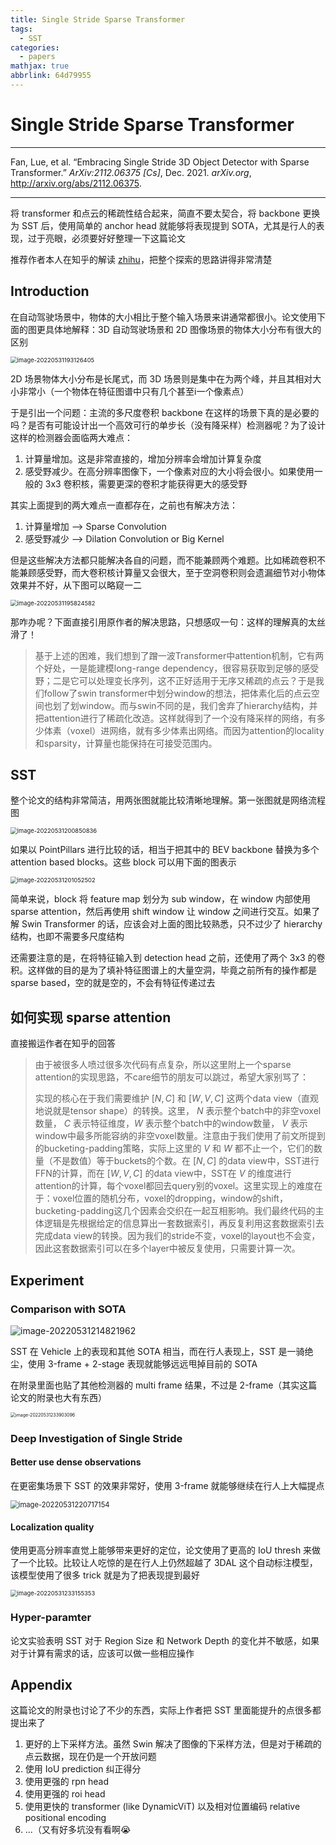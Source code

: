 ```yaml
---
title: Single Stride Sparse Transformer
tags:
  - SST
categories:
  - papers
mathjax: true
abbrlink: 64d79955
---
```


# Single Stride Sparse Transformer

---

Fan, Lue, et al. “Embracing Single Stride 3D Object Detector with Sparse Transformer.” *ArXiv:2112.06375 [Cs]*, Dec. 2021. *arXiv.org*, http://arxiv.org/abs/2112.06375.

---

将 transformer 和点云的稀疏性结合起来，简直不要太契合，将 backbone 更换为 SST 后，使用简单的 anchor head 就能够将表现提到 SOTA，尤其是行人的表现，过于亮眼，必须要好好整理一下这篇论文

推荐作者本人在知乎的解读 [zhihu](https://zhuanlan.zhihu.com/p/476056546)，把整个探索的思路讲得非常清楚

## Introduction

在自动驾驶场景中，物体的大小相比于整个输入场景来讲通常都很小。论文使用下面的图更具体地解释：3D 自动驾驶场景和 2D 图像场景的物体大小分布有很大的区别

<img src="Single Stride Sparse Transformer/image-20220531193126405.png" alt="image-20220531193126405" style="zoom: 67%;" />

2D 场景物体大小分布是长尾式，而 3D 场景则是集中在为两个峰，并且其相对大小非常小（一个物体在特征图谱中只有几个甚至i一个像素点）

于是引出一个问题：主流的多尺度卷积 backbone 在这样的场景下真的是必要的吗？是否有可能设计出一个高效可行的单步长（没有降采样）检测器呢？为了设计这样的检测器会面临两大难点：

1. 计算量增加。这是非常直接的，增加分辨率会增加计算复杂度
2. 感受野减少。在高分辨率图像下，一个像素对应的大小将会很小。如果使用一般的 3x3 卷积核，需要更深的卷积才能获得更大的感受野

其实上面提到的两大难点一直都存在，之前也有解决方法：

1. 计算量增加 --> Sparse Convolution
2. 感受野减少 --> Dilation Convolution or Big Kernel

但是这些解决方法都只能解决各自的问题，而不能兼顾两个难题。比如稀疏卷积不能兼顾感受野，而大卷积核计算量又会很大，至于空洞卷积则会遗漏细节对小物体效果并不好，从下图可以略窥一二

<img src="Single Stride Sparse Transformer/image-20220531195824582.png" alt="image-20220531195824582" style="zoom: 67%;" />

那咋办呢？下面直接引用原作者的解决思路，只想感叹一句：这样的理解真的太丝滑了！

> 基于上述的困难，我们想到了蹭一波Transformer中attention机制，它有两个好处，一是能建模long-range dependency，很容易获取到足够的感受野；二是它可以处理变长序列，这不正好适用于无序又稀疏的点云？于是我们follow了swin transformer中划分window的想法，把体素化后的点云空间也划了划window。而与swin不同的是，我们舍弃了hierarchy结构，并把attention进行了稀疏化改造。这样就得到了一个没有降采样的网络，有多少体素（voxel）进网络，就有多少体素出网络。而因为attention的locality和sparsity，计算量也能保持在可接受范围内。

## SST

整个论文的结构非常简洁，用两张图就能比较清晰地理解。第一张图就是网络流程图

<img src="Single Stride Sparse Transformer/image-20220531200850836.png" alt="image-20220531200850836" style="zoom:67%;" />

如果以 PointPillars 进行比较的话，相当于把其中的 BEV backbone 替换为多个 attention based blocks。这些 block 可以用下面的图表示

<img src="Single Stride Sparse Transformer/image-20220531201052502.png" alt="image-20220531201052502" style="zoom:67%;" />

简单来说，block 将 feature map 划分为 sub window，在 window 内部使用 sparse attention，然后再使用 shift window 让 window 之间进行交互。如果了解 Swin Transformer 的话，应该会对上面的图比较熟悉，只不过少了 hierarchy 结构，也即不需要多尺度结构

还需要注意的是，在将特征输入到 detection head 之前，还使用了两个 3x3 的卷积。这样做的目的是为了填补特征图谱上的大量空洞，毕竟之前所有的操作都是 sparse based，空的就是空的，不会有特征传递过去

## 如何实现 sparse attention

直接搬运作者在知乎的回答

> 由于被很多人喷过很多次代码有点复杂，所以这里附上一个sparse attention的实现思路，不care细节的朋友可以跳过，希望大家别骂了：
>
> 实现的核心在于我们需要维护 $[N, C]$ 和 $[W,V,C]$ 这两个data view（直观地说就是tensor shape）的转换。这里， $N$ 表示整个batch中的非空voxel数量， $C$ 表示特征维度，$W$ 表示整个batch中的window数量， $V$ 表示window中最多所能容纳的非空voxel数量。注意由于我们使用了前文所提到的bucketing-padding策略，实际上这里的 $V$ 和 $W$ 都不止一个，它们的数量（不是数值）等于buckets的个数。在 $[N,C]$ 的data view中，SST进行FFN的计算，而在 $[W,V,C]$ 的data view中，SST在 $V$ 的维度进行attention的计算，每个voxel都回去query别的voxel。这里实现上的难度在于：voxel位置的随机分布，voxel的dropping，window的shift，bucketing-padding这几个因素会交织在一起互相影响。我们最终代码的主体逻辑是先根据给定的信息算出一套数据索引，再反复利用这套数据索引去完成data view的转换。因为我们的stride不变，voxel的layout也不会变，因此这套数据索引可以在多个layer中被反复使用，只需要计算一次。

## Experiment

### Comparison with SOTA

<img src="Single Stride Sparse Transformer/image-20220531214821962.png" alt="image-20220531214821962"  />

SST 在 Vehicle 上的表现和其他 SOTA 相当，而在行人表现上，SST 是一骑绝尘，使用 3-frame + 2-stage 表现就能够远远甩掉目前的 SOTA

在附录里面也贴了其他检测器的 multi frame 结果，不过是 2-frame（其实这篇论文的附录也大有东西）

<img src="Single Stride Sparse Transformer/image-20220531233903096.png" alt="image-20220531233903096" style="zoom:50%;" />

### Deep Investigation of Single Stride

#### Better use dense observations

在更密集场景下 SST 的效果非常好，使用 3-frame 就能够继续在行人上大幅提点

<img src="Single Stride Sparse Transformer/image-20220531220717154.png" alt="image-20220531220717154" style="zoom:80%;" />

#### Localization quality

使用更高分辨率直觉上能够带来更好的定位，论文使用了更高的 IoU thresh 来做了一个比较。比较让人吃惊的是在行人上仍然超越了 3DAL 这个自动标注模型，该模型使用了很多 trick 就是为了把表现提到最好

<img src="Single Stride Sparse Transformer/image-20220531233155353.png" alt="image-20220531233155353" style="zoom:67%;" />

### Hyper-paramter

论文实验表明 SST 对于 Region Size 和 Network Depth 的变化并不敏感，如果对于计算有需求的话，应该可以做一些相应操作

## Appendix

这篇论文的附录也讨论了不少的东西，实际上作者把 SST 里面能提升的点很多都提出来了

1. 更好的上下采样方法。虽然 Swin 解决了图像的下采样方法，但是对于稀疏的点云数据，现在仍是一个开放问题
2. 使用 IoU prediction 纠正得分
3. 使用更强的 rpn head
4. 使用更强的 roi head
5. 使用更快的 transformer (like DynamicViT) 以及相对位置编码 relative positional encoding
5. ...（又有好多坑没有看啊😭